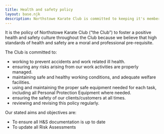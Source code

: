 ```yaml
---
title: Health and safety policy
layout: base.njk
description: Northstowe Karate Club is committed to keeping it's members safe and well
---
```

It is the policy of Northstowe Karate Club (“the Club”) to foster a positive health and safety culture throughout the Club because we believe that high standards of health and safety are a moral and professional pre-requisite.

The Club is committed to:
*	working to prevent accidents and work related ill health.
*	ensuring any risks arising from our work activities are properly managed.
*	maintaining safe and healthy working conditions, and adequate welfare facilities.
*	using and maintaining the proper safe equipment needed for each task, including all Personal  Protection Equipment where needed.
*	ensuring the safety of our clients/customers at all times.
*	reviewing and revising this policy regularly.

Our stated aims and objectives are:

* To ensure all H&S documentation is up to date
* To update all Risk Assessments


